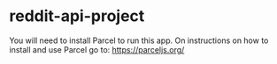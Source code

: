 # reddit-api-project
You will need to install Parcel to run this app. On instructions on how to install and use Parcel go to: 
https://parceljs.org/
